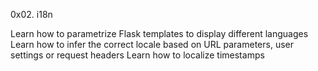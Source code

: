 0x02. i18n

Learn how to parametrize Flask templates to display different languages
Learn how to infer the correct locale based on URL parameters, user settings or request headers
Learn how to localize timestamps
